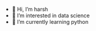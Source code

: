 - 👋 Hi, I’m harsh
- 👀 I’m interested in data science 
- 🌱 I’m currently learning python 

<!---
harshmarthak63/harshmarthak63 is a ✨ special ✨ repository because its `README.md` (this file) appears on your GitHub profile.
You can click the Preview link to take a look at your changes.
--->
